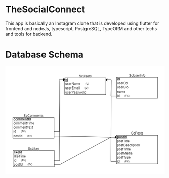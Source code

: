 # TheSocialConnect
This app is basically an Instagram clone that is developed using flutter for frontend and nodeJs, typescript, PostgreSQL, TypeORM and other techs and tools for backend.


# Database Schema

<div>
    <img src="/screenshots/db_schema.png"</img>
</div>

